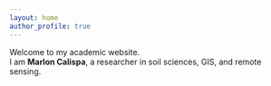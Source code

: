 ```yaml
---
layout: home
author_profile: true
---
```


Welcome to my academic website.  
I am **Marlon Calispa**, a researcher in soil sciences, GIS, and remote sensing.

